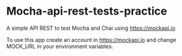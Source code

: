 # Mocha-api-rest-tests-practice
A simple API REST to test Mocha and Chai using https://mockapi.io

To use this app create an account in https://mockapi.io and change MOCK_URL in your environment variables.
